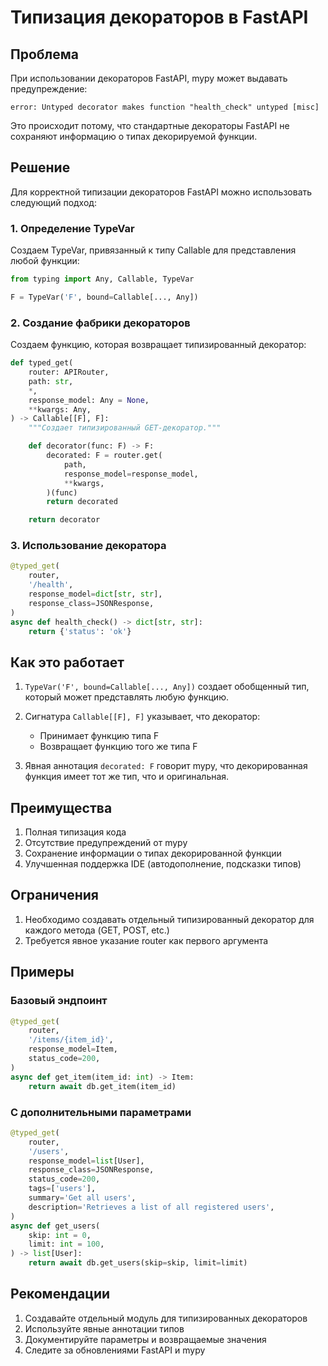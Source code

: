 # Типизация декораторов в FastAPI

## Проблема

При использовании декораторов FastAPI, mypy может выдавать предупреждение:
```
error: Untyped decorator makes function "health_check" untyped [misc]
```

Это происходит потому, что стандартные декораторы FastAPI не сохраняют информацию о типах декорируемой функции.

## Решение

Для корректной типизации декораторов FastAPI можно использовать следующий подход:

### 1. Определение TypeVar

Создаем TypeVar, привязанный к типу Callable для представления любой функции:

```python
from typing import Any, Callable, TypeVar

F = TypeVar('F', bound=Callable[..., Any])
```

### 2. Создание фабрики декораторов

Создаем функцию, которая возвращает типизированный декоратор:

```python
def typed_get(
    router: APIRouter,
    path: str,
    *,
    response_model: Any = None,
    **kwargs: Any,
) -> Callable[[F], F]:
    """Создает типизированный GET-декоратор."""

    def decorator(func: F) -> F:
        decorated: F = router.get(
            path,
            response_model=response_model,
            **kwargs,
        )(func)
        return decorated

    return decorator
```

### 3. Использование декоратора

```python
@typed_get(
    router,
    '/health',
    response_model=dict[str, str],
    response_class=JSONResponse,
)
async def health_check() -> dict[str, str]:
    return {'status': 'ok'}
```

## Как это работает

1. `TypeVar('F', bound=Callable[..., Any])` создает обобщенный тип, который может представлять любую функцию.

2. Сигнатура `Callable[[F], F]` указывает, что декоратор:
   - Принимает функцию типа F
   - Возвращает функцию того же типа F

3. Явная аннотация `decorated: F` говорит mypy, что декорированная функция имеет тот же тип, что и оригинальная.

## Преимущества

1. Полная типизация кода
2. Отсутствие предупреждений от mypy
3. Сохранение информации о типах декорированной функции
4. Улучшенная поддержка IDE (автодополнение, подсказки типов)

## Ограничения

1. Необходимо создавать отдельный типизированный декоратор для каждого метода (GET, POST, etc.)
2. Требуется явное указание router как первого аргумента

## Примеры

### Базовый эндпоинт

```python
@typed_get(
    router,
    '/items/{item_id}',
    response_model=Item,
    status_code=200,
)
async def get_item(item_id: int) -> Item:
    return await db.get_item(item_id)
```

### С дополнительными параметрами

```python
@typed_get(
    router,
    '/users',
    response_model=list[User],
    response_class=JSONResponse,
    status_code=200,
    tags=['users'],
    summary='Get all users',
    description='Retrieves a list of all registered users',
)
async def get_users(
    skip: int = 0,
    limit: int = 100,
) -> list[User]:
    return await db.get_users(skip=skip, limit=limit)
```

## Рекомендации

1. Создавайте отдельный модуль для типизированных декораторов
2. Используйте явные аннотации типов
3. Документируйте параметры и возвращаемые значения
4. Следите за обновлениями FastAPI и mypy
